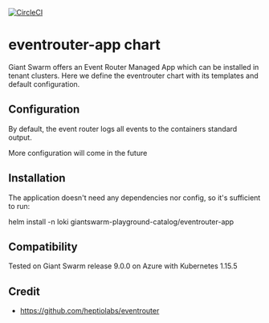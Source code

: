 [![CircleCI](https://circleci.com/gh/giantswarm/eventrouter-app.svg?style=shield)](https://circleci.com/gh/giantswarm/eventrouter-app)

# eventrouter-app chart

Giant Swarm offers an Event Router Managed App which can be installed in tenant clusters.
Here we define the eventrouter chart with its templates and default configuration.


## Configuration
By default, the event router logs all events to the containers standard output.

More configuration will come in the future

## Installation
The application doesn't need any dependencies nor config, so it's sufficient to run:

helm install -n loki giantswarm-playground-catalog/eventrouter-app

## Compatibility
Tested on Giant Swarm release 9.0.0 on Azure with Kubernetes 1.15.5

## Credit

* https://github.com/heptiolabs/eventrouter
